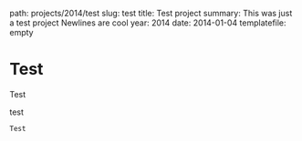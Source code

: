 path: projects/2014/test
slug: test
title: Test project
summary: This was just a test project
         Newlines are cool
year: 2014
date: 2014-01-04
templatefile: empty

# Test
Test

test

```
Test
```

